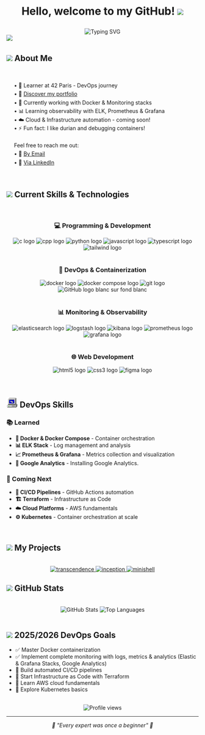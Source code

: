 # <p align="center"> Hello, welcome to my GitHub! <img src="https://media.giphy.com/media/hvRJCLFzcasrR4ia7z/giphy.gif" width="30px"></p> 

<div align="center">
  <img src="https://readme-typing-svg.herokuapp.com?font=Fira+Code&pause=1000&color=F7F7F7&center=true&vCenter=true&width=500&lines=Tech+enthusiast;Continuous+learner;DevOps+%26+Cloud+journey;Docker+%26+Monitoring+focused" alt="Typing SVG" />
</div>

<img src="https://user-images.githubusercontent.com/73097560/115834477-dbab4500-a447-11eb-908a-139a6edaec5c.gif">

## <img src="https://github.com/7oSkaaa/7oSkaaa/raw/main/Images/about_me.gif?raw=true" width="30"> About Me

</br>

<div align="center">  
  <p align="left" style="margin-left: 20px; line-height: 1.6;">
    • 🌱 Learner at 42 Paris - DevOps journey</br>
    • 🔭 <a href="https://arthur-portfolio.com/?utm_source=github&utm_medium=repository&utm_campaign=portfolio&utm_content=readme_link">Discover my portfolio</a></br>
    • 🐳 Currently working with Docker & Monitoring stacks</br>
    • 📊 Learning observability with ELK, Prometheus & Grafana</br>
    • ☁️ Cloud & Infrastructure automation - coming soon!</br>
    • ⚡ Fun fact: I like durian and debugging containers!</br></br>
    Feel free to reach me out:</br>
    • 📧 <a href="mailto:arthurbernard.dev@gmail.com">By Email</a></br>
    • 👔 <a href="https://www.linkedin.com/in/arthurbernard92/">Via LinkedIn</a></br>
  </p>
</div>

</br>

## <img src="https://media2.giphy.com/media/QssGEmpkyEOhBCb7e1/giphy.gif" width="30"> Current Skills & Technologies

</br>

### <p align="center"> 💻 Programming & Development</p>
<div align="center">
  <img src="https://cdn.jsdelivr.net/gh/devicons/devicon/icons/c/c-original.svg" height="50" width="50" alt="c logo" />
  <img src="https://cdn.jsdelivr.net/gh/devicons/devicon/icons/cplusplus/cplusplus-original.svg" height="50" width="50" alt="cpp logo" />
  <img src="https://cdn.jsdelivr.net/gh/devicons/devicon/icons/python/python-original.svg" height="50" width="50" alt="python logo" />
  <img src="https://cdn.jsdelivr.net/gh/devicons/devicon/icons/javascript/javascript-original.svg" height="50" width="50" alt="javascript logo" />
  <img src="https://cdn.jsdelivr.net/gh/devicons/devicon/icons/typescript/typescript-original.svg" height="50" width="50" alt="typescript logo" />
  <img src="https://cdn.jsdelivr.net/gh/devicons/devicon/icons/tailwindcss/tailwindcss-original.svg" height="50" width="50" alt="tailwind logo" />
</div></br>


### <p align="center"> 🐳 DevOps & Containerization</p>
<div align="center">
  <img src="https://cdn.jsdelivr.net/gh/devicons/devicon/icons/docker/docker-original.svg" height="50" width="50" alt="docker logo" />
  <img src="https://raw.githubusercontent.com/docker/compose/v2/logo.png" height="50" width="50" alt="docker compose logo" />
  <img src="https://www.vectorlogo.zone/logos/git-scm/git-scm-icon.svg" height="50" width="50" alt="git logo" />
  <img src="https://raw.githubusercontent.com/TuroTheReal/assets/main/github-white-on-white.png" width="50" alt="GitHub logo blanc sur fond blanc" />
</div></br>


### <p align="center"> 📊 Monitoring & Observability</p>
<div align="center">
  <img src="https://www.vectorlogo.zone/logos/elastic/elastic-icon.svg" height="50" width="50" alt="elasticsearch logo" />
  <img src="https://www.vectorlogo.zone/logos/elasticco_logstash/elasticco_logstash-icon.svg" height="50" width="50" alt="logstash logo" />
  <img src="https://www.vectorlogo.zone/logos/elasticco_kibana/elasticco_kibana-icon.svg" height="50" width="50" alt="kibana logo" />
  <img src="https://cdn.jsdelivr.net/gh/devicons/devicon/icons/prometheus/prometheus-original.svg" height="50" width="50" alt="prometheus logo" />
  <img src="https://cdn.jsdelivr.net/gh/devicons/devicon/icons/grafana/grafana-original.svg" height="50" width="50" alt="grafana logo" />
</div></br>


### <p align="center"> 🌐 Web Development</p>
<div align="center">
  <img src="https://cdn.jsdelivr.net/gh/devicons/devicon/icons/html5/html5-original.svg" height="50" width="50" alt="html5 logo" />
  <img src="https://cdn.jsdelivr.net/gh/devicons/devicon/icons/css3/css3-original.svg" height="50" width="50" alt="css3 logo" />
  <img src="https://cdn.jsdelivr.net/gh/devicons/devicon/icons/figma/figma-original.svg" height="50" width="50" alt="figma logo" />
</div></br>


</br>

## <img src="https://github.com/TheDudeThatCode/TheDudeThatCode/blob/master/Assets/PC.gif" width="30"> DevOps Skills

### 📚 Learned
- **🐳 Docker & Docker Compose** - Container orchestration
- **📊 ELK Stack** - Log management and analysis
- **📈 Prometheus & Grafana** - Metrics collection and visualization
- **🔭 Google Analytics** - Installing Google Analytics.

### 🚀 Coming Next
- **🔄 CI/CD Pipelines** - GitHub Actions automation
- **🏗️ Terraform** - Infrastructure as Code
- **☁️ Cloud Platforms** - AWS fundamentals
- **⚙️ Kubernetes** - Container orchestration at scale

</br>

## <img src="https://github.com/TheDudeThatCode/TheDudeThatCode/blob/master/Assets/Earth.gif" width="30"> My Projects

</br>

<div align="center">
  <a href="https://github.com/TuroTheReal/Transcendence">
    <img src="https://github-readme-stats.vercel.app/api/pin/?username=TuroTheReal&repo=Transcendence&theme=radical" alt="transcendence" />
  </a>
  <a href="https://github.com/TuroTheReal/inception">
    <img src="https://github-readme-stats.vercel.app/api/pin/?username=TuroTheReal&repo=inception&theme=radical" alt="inception" />
  </a>
  <a href="https://github.com/TuroTheReal/minishell">
    <img src="https://github-readme-stats.vercel.app/api/pin/?username=TuroTheReal&repo=minishell&theme=radical" alt="minishell" />
  </a>
</div>

## <img src="https://media.giphy.com/media/cj87CxfRtrUifF3Ryk/giphy.gif" width="30"> GitHub Stats

</br>

<div align="center">
  <img height="180em" src="https://github-readme-stats.vercel.app/api?username=TuroTheReal&show_icons=true&count_private=true&theme=radical" alt="GitHub Stats"/>
  <img height="180em" src="https://github-readme-stats.vercel.app/api/top-langs/?username=TuroTheReal&layout=compact&theme=radical" alt="Top Languages"/>
</div>

</br>

## <img src="https://github.com/TheDudeThatCode/TheDudeThatCode/blob/master/Assets/Rocket.gif" width="30"> 2025/2026 DevOps Goals

- ✅ Master Docker containerization
- ✅ Implement complete monitoring with logs, metrics & analytics (Elastic & Grafana Stacks, Google Analytics)
- 🎯 Build automated CI/CD pipelines
- 🎯 Start Infrastructure as Code with Terraform
- 🎯 Learn AWS cloud fundamentals
- 🎯 Explore Kubernetes basics

</br>

<div align="center">
  <img src="https://komarev.com/ghpvc/?username=TuroTheReal&color=blueviolet&style=flat-square&label=Profile+Views" alt="Profile views" />
</div>

---

<div align="center">
  <i>🚀 "Every expert was once a beginner" 🚀</i>
</div>
